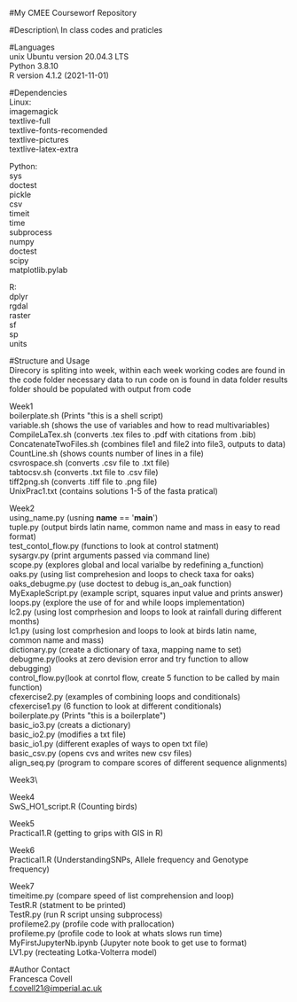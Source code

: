 #My CMEE Courseworf Repository

#Description\ 
In class codes and praticles 

#Languages\
unix Ubuntu version 20.04.3 LTS\
Python 3.8.10\
R version 4.1.2 (2021-11-01)
 
#Dependencies\
Linux:\
imagemagick\
textlive-full\
textlive-fonts-recomended\
textlive-pictures\
textlive-latex-extra

Python:\
sys\
doctest\
pickle\
csv\
timeit\
time\
subprocess\
numpy\
doctest\
scipy\
matplotlib.pylab

R:\
dplyr\
rgdal\
raster\
sf\
sp\
units


#Structure and Usage\
Direcory is spliting into week, within each week working codes are found in the code folder
necessary data to run code on is found in data folder
results folder should be populated with output from code

Week1\
boilerplate.sh (Prints "this is a shell script)\
variable.sh (shows the use of variables and how to read multivariables)\
CompileLaTex.sh (converts .tex files to .pdf with citations from .bib)\
ConcatenateTwoFiles.sh (combines file1 and file2 into file3, outputs to data)\
CountLine.sh (shows counts number of lines in a file)\
csvrospace.sh (converts .csv file to .txt file)\
tabtocsv.sh (converts .txt file to .csv file)\
tiff2png.sh (converts .tiff file to .png file)\
UnixPrac1.txt (contains solutions 1-5 of the fasta pratical)

Week2\
using_name.py (usning __name__ == '__main__')\
tuple.py (output birds latin name, common name and mass in easy to read format)\
test_contol_flow.py (functions to look at control statment)\
sysargv.py (print arguments passed via command line)\
scope.py (explores global and local varialbe by redefining a_function)\
oaks.py (using list comprehesion and loops to check taxa for oaks)\
oaks_debugme.py (use doctest to debug is_an_oak function)\
MyExapleScript.py (example script, squares input value and prints answer)\
loops.py (explore the use of for and while loops implementation)\
lc2.py (using lost comprhesion and loops to look at rainfall during different months)\
lc1.py (using lost comprhesion and loops to look at birds latin name, common name and mass)\
dictionary.py (create a dictionary of taxa, mapping name to set)\
debugme.py(looks at zero devision error and try function to allow debugging)\
control_flow.py(look at conrtol flow, create 5 function to be called by main function)\
cfexercise2.py (examples of combining loops and conditionals)\
cfexercise1.py (6 function to look at different conditionals)\
boilerplate.py (Prints "this is a boilerplate")\
basic_io3.py (creats a dictionary)\
basic_io2.py (modifies a txt file)\
basic_io1.py (different exaples of ways to open txt file)\
basic_csv.py (opens cvs and writes new csv files)\
align_seq.py (program to compare scores of different sequence alignments)

Week3\

Week4\
SwS_HO1_script.R (Counting birds)

Week5\
Practical1.R (getting to grips with GIS in R)

Week6\
Practical1.R (UnderstandingSNPs, Allele frequency and Genotype frequency)

Week7\
timeitime.py (compare speed of list comprehension and loop)\
TestR.R (statment to be printed)\
TestR.py (run R script unsing subprocess)\
profileme2.py (profile code with prallocation)\
profileme.py (profile code to look at whats slows run time)\
MyFirstJupyterNb.ipynb (Jupyter note book to get use to format)\
LV1.py (recteating Lotka-Volterra model)

#Author Contact\
Francesca Covell\
f.covell21@imperial.ac.uk
